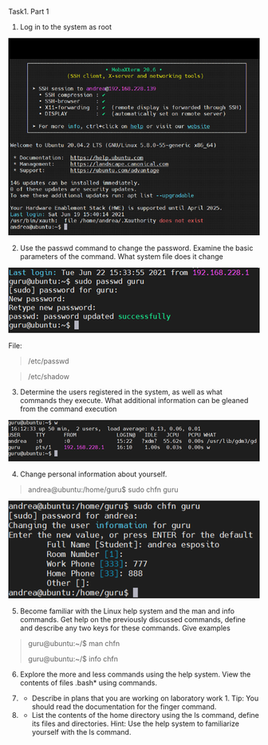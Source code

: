 Task1. Part 1
1) Log in to the system as root

![img.png](img/login.png)

2) Use the passwd command to change the password. Examine the basic parameters of the command. What system file does it change

![img.png](img/changePass.png)

File:
>/etc/passwd

>/etc/shadow

3) Determine the users registered in the system, as well as what commands they execute. What additional information can be gleaned from the command execution

![img.png](img/usersSystem.png)

4) Change personal information about yourself.

>andrea@ubuntu:/home/guru$ sudo chfn guru

![img.png](img/changeFullName.png)

5) Become familiar with the Linux help system and the man and info commands.
   Get help on the previously discussed commands, define and describe any two keys for these commands.
   Give examples
   
>guru@ubuntu:~/$ man chfn
>
>guru@ubuntu:~/$ info chfn
   
6) Explore the more and less commands using the help system.
   View the contents of files .bash* using commands.
   
7) * Describe in plans that you are working on laboratory work 1.
    Tip: You should read the documentation for the finger command.
     
8) * List the contents of the home directory using the ls command, define its files and directories.
    Hint: Use the help system to familiarize yourself with the ls command.